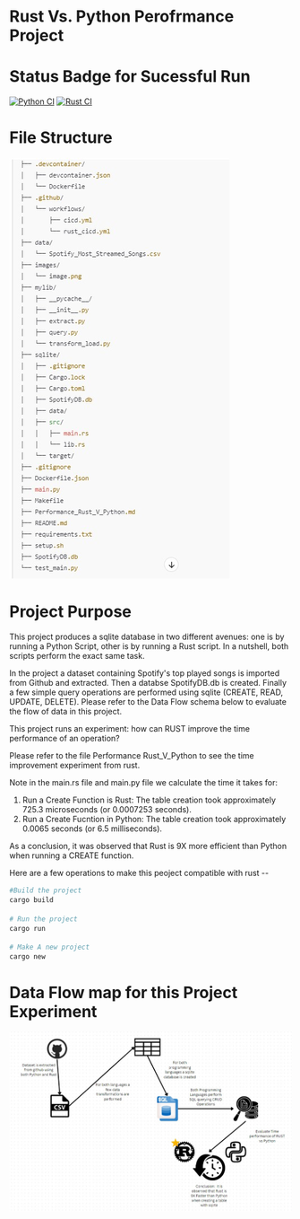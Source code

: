 # Rust Vs. Python Perofrmance Project
# Status Badge for Sucessful Run
[![Python CI](https://github.com/nogibjj/chris_moreira_week_8_Rust_v_Python/actions/workflows/cicd.yml/badge.svg)](https://github.com/nogibjj/chris_moreira_week_8_Rust_v_Python/actions/workflows/cicd.yml)
[![Rust CI](https://github.com/nogibjj/chris_moreira_week_8_Rust_v_Python/actions/workflows/rust_cicd.yml/badge.svg)](https://github.com/nogibjj/chris_moreira_week_8_Rust_v_Python/actions/workflows/rust_cicd.yml)
# File Structure 
![alt text](image-1.png)


# Project Purpose
This project produces a sqlite database in two different avenues: one is by running a Python Script, other is by running a Rust script. In a nutshell, both scripts perform the exact same task. 

In the project a dataset containing Spotify's top played songs is imported from Github and extracted. 
Then a databse SpotifyDB.db is created. 
Finally a few simple query operations are performed using sqlite (CREATE, READ, UPDATE, DELETE). Please refer to the Data Flow schema below to evaluate the flow of data in this project.


This project runs an experiment: how can RUST improve the time performance of an operation? 

Please refer to the file Performance Rust_V_Python to see the time improvement experiment from rust. 

Note in the main.rs file and main.py file we calculate the time it takes for:
1. Run a Create Function is Rust: The table creation took approximately 725.3 microseconds (or 0.0007253 seconds).
2. Run a Create Fucntion in Python: The table creation took approximately 0.0065 seconds (or 6.5 milliseconds).

As a conclusion, it was observed that Rust is 9X more efficient than Python when running a CREATE function. 

Here are a few operations to make this peoject compatible with rust -- 
```bash
#Build the project
cargo build

# Run the project
cargo run

# Make A new project
cargo new

```
# Data Flow map for this Project Experiment
![alt text](image.png)
